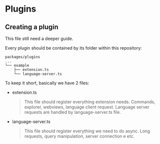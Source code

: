 # Plugins

## Creating a plugin

This file still need a deeper guide.

Every plugin should be contained by its folder within this repository:
```
packages/plugins
...
└── example
    ├── extension.ts
    └── language-server.ts
```

To keep it short, basically we have 2 files:
- extension.ts
  > This file should register everything extension needs.
  > Commands, explorer, webviews, language client request. Language server requests are handled by language-server.ts file.
- language-server.ts
  > This file should register everything we need to do async.
  > Long requests, query manipulation, server connection e etc.

